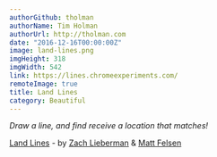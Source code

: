 ```yaml
---
authorGithub: tholman
authorName: Tim Holman
authorUrl: http://tholman.com
date: "2016-12-16T00:00:00Z"
image: land-lines.png
imgHeight: 318
imgWidth: 542
link: https://lines.chromeexperiments.com/
remoteImage: true
title: Land Lines
category: Beautiful
---
```


_Draw a line, and find receive a location that matches!_

[Land Lines](https://lines.chromeexperiments.com/) - by [Zach Lieberman](http://thesystemis.com/) & [Matt Felsen](http://mattfelsen.com/)
